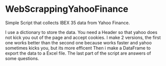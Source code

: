 # WebScrappingYahooFinance
Simple Script that collects IBEX 35 data from Yahoo Finance. 

I use a dictionary to store the data. 
You need a Header so that yahoo does not kick you out of the page and accept cookies.
I make 2 versions, the first one works better than the second one because works faster and yahoo sometimes kicks you, but its more efficent
Then i make a DataFrame to export the data to a Excel file.
The last part of the script are answers of some questions.
